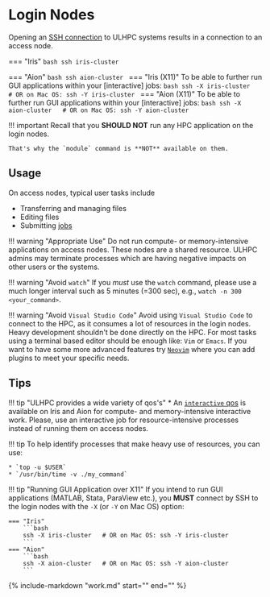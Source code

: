 # Login Nodes

Opening an [SSH connection](ssh.md) to ULHPC systems results in a
connection to an access node.

=== "Iris"
    ```bash
    ssh iris-cluster
    ```

=== "Aion"
    ```bash
    ssh aion-cluster
    ```
=== "Iris (X11)"
    To be able to further run GUI applications within your [interactive] jobs:
    ```bash
    ssh -X iris-cluster   # OR on Mac OS: ssh -Y iris-cluster
    ```
=== "Aion (X11)"
    To be able to further run GUI applications within your [interactive] jobs:
    ```bash
    ssh -X aion-cluster   # OR on Mac OS: ssh -Y aion-cluster
    ```

!!! important
    Recall that you **SHOULD NOT** run any HPC application on the login nodes.

    That's why the `module` command is **NOT** available on them.

## Usage

On access nodes, typical user tasks include

* Transferring and managing files
* Editing files
* Submitting [jobs](../jobs/submit.md)


!!! warning "Appropriate Use"
    Do not run compute- or memory-intensive applications on access
    nodes. These nodes are a shared resource. ULHPC admins may terminate
    processes which are having negative impacts on other users or the
    systems.

!!! warning "Avoid `watch`"
    If you _must_ use the `watch` command, please use a much longer
    interval such as 5 minutes (=300 sec), e.g., `watch -n 300
    <your_command>`.

!!! warning "Avoid `Visual Studio Code`"
    Avoid using `Visual Studio Code` to connect to the HPC, as it consumes a lot of resources
    in the login nodes. Heavy development shouldn't be done directly on the HPC.
    For most tasks using a terminal based editor should be enough like:
    `Vim` or `Emacs`. If you want to have some more advanced features try [`Neovim`](https://neovim.io/)
    where you can add plugins to meet your specific needs.

## Tips

!!! tip "ULHPC provides a wide variety of qos's"
    * An [`interactive` qos](../jobs/interactive.md) is
    available on Iris and Aion for compute- and memory-intensive interactive
    work. Please, use an interactive job for resource-intensive processes
    instead of running them on access nodes.

!!! tip
    To help identify processes that make heavy use of resources, you
    can use:

    * `top -u $USER`
    * `/usr/bin/time -v ./my_command`

!!! tip "Running GUI Application over X11"
    If you intend to run GUI applications (MATLAB, Stata, ParaView etc.), you **MUST** connect by SSH to the login nodes with the `-X` (or `-Y` on Mac OS) option:

    === "Iris"
        ```bash
        ssh -X iris-cluster   # OR on Mac OS: ssh -Y iris-cluster
        ```
    === "Aion"
        ```bash
        ssh -X aion-cluster   # OR on Mac OS: ssh -Y aion-cluster
        ```

<!-- tip about installing NeoVim  -->
{%
   include-markdown "work.md"
   start="<!--neovin-install-start-->"
   end="<!--neovin-install-end-->"
%}

